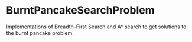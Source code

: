 # BurntPancakeSearchProblem
Implementations of Breadth-First Search and A* search to get solutions to the burnt pancake problem.
